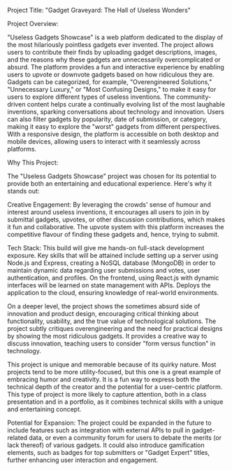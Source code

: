 Project Title: "Gadget Graveyard: The Hall of Useless Wonders"

Project Overview:

"Useless Gadgets Showcase" is a web platform dedicated to the display of the most hilariously pointless gadgets ever invented. The project allows users to contribute their finds by uploading gadget descriptions, images, and the reasons why these gadgets are unnecessarily overcomplicated or absurd. The platform provides a fun and interactive experience by enabling users to upvote or downvote gadgets based on how ridiculous they are. Gadgets can be categorized, for example, "Overengineered Solutions," "Unnecessary Luxury," or "Most Confusing Designs," to make it easy for users to explore different types of useless inventions. The community-driven content helps curate a continually evolving list of the most laughable inventions, sparking conversations about technology and innovation. Users can also filter gadgets by popularity, date of submission, or category, making it easy to explore the "worst" gadgets from different perspectives. With a responsive design, the platform is accessible on both desktop and mobile devices, allowing users to interact with it seamlessly across platforms.

Why This Project:

The "Useless Gadgets Showcase" project was chosen for its potential to provide both an entertaining and educational experience. Here's why it stands out:

Creative Engagement: By leveraging the crowds' sense of humour and interest around useless inventions, it encourages all users to join in by submittal gadgets, upvotes, or other discussion contributions, which makes it fun and collaborative. The upvote system with this platform increases the competitive flavour of finding these gadgets and, hence, trying to submit.

Tech Stack: This build will give me hands-on full-stack development exposure. Key skills that will be attained include setting up a server using Node.js and Express, creating a NoSQL database (MongoDB) in order to maintain dynamic data regarding user submissions and votes, user authentication, and profiles. On the frontend, using React.js with dynamic interfaces will be learned on state management with APIs. Deploys the application to the cloud, ensuring knowledge of real-world environments.

On a deeper level, the project shows the sometimes absurd side of innovation and product design, encouraging critical thinking about functionality, usability, and the true value of technological solutions. The project subtly critiques overengineering and the need for practical designs by showing the most ridiculous gadgets. It provides a creative way to discuss innovation, teaching users to consider "form versus function" in technology.

This project is unique and memorable because of its quirky nature. Most projects tend to be more utility-focused, but this one is a great example of embracing humor and creativity. It is a fun way to express both the technical depth of the creator and the potential for a user-centric platform. This type of project is more likely to capture attention, both in a class presentation and in a portfolio, as it combines technical skills with a unique and entertaining concept.

Potential for Expansion: The project could be expanded in the future to include features such as integration with external APIs to pull in gadget-related data, or even a community forum for users to debate the merits (or lack thereof) of various gadgets. It could also introduce gamification elements, such as badges for top submitters or "Gadget Expert" titles, further enhancing user interaction and engagement.